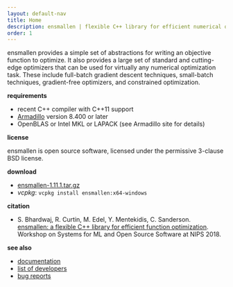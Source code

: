 ```yaml
---
layout: default-nav
title: Home
description: ensmallen | flexible C++ library for efficient numerical optimization
order: 1
---
```

ensmallen provides a simple set of abstractions for writing an objective
function to optimize. It also provides a large set of standard and cutting-edge
optimizers that can be used for virtually any numerical optimization task.
These include full-batch gradient descent techniques, small-batch techniques,
gradient-free optimizers, and constrained optimization.

**requirements**

 * recent C++ compiler with C++11 support
 * [Armadillo](http://arma.sourceforge.net) version 8.400 or later
 * OpenBLAS or Intel MKL or LAPACK (see Armadillo site for details)

**license**

  ensmallen is open source software, licensed under the permissive 3-clause BSD
license.

**download**

 - [ensmallen-1.11.1.tar.gz](files/ensmallen-1.11.1.tar.gz)
 - _vcpkg_: `vcpkg install ensmallen:x64-windows`

**citation**

  * S. Bhardwaj, R. Curtin, M. Edel, Y. Mentekidis, C. Sanderson.  
    [ensmallen: a flexible C++ library for efficient function optimization](files/ensmallen_2018.pdf).  
    Workshop on Systems for ML and Open Source Software at NIPS 2018.

**see also**

 * [documentation](docs.html)
 * [list of developers](developers.html)
 * [bug reports](questions.html)
